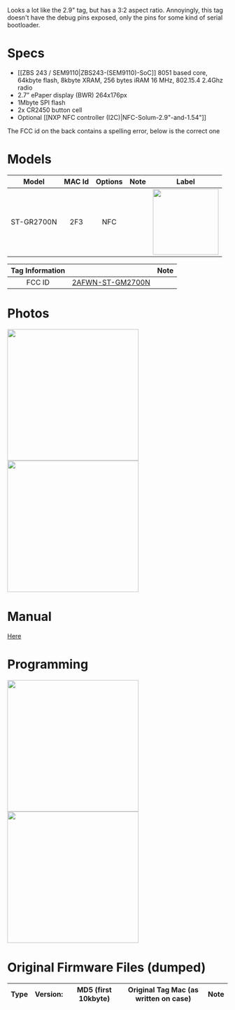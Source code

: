 Looks a lot like the 2.9" tag, but has a 3:2 aspect ratio. Annoyingly, this tag doesn't have the debug pins exposed, only the pins for some kind of serial bootloader.

# Specs #
* [[ZBS 243 / SEM9110|ZBS243-(SEM9110)-SoC]] 8051 based core, 64kbyte flash, 8kbyte XRAM, 256 bytes iRAM 16 MHz, 802.15.4 2.4Ghz radio
* 2.7” ePaper display (BWR) 264x176px
* 1Mbyte SPI flash
* 2x CR2450 button cell
* Optional [[NXP NFC controller (I2C)|NFC-Solum-2.9"-and-1.54"]]

The FCC id on the back contains a spelling error, below is the correct one

# Models # 
Model | MAC Id | Options | Note | Label
:-------------------------:|:------:|:-----------------------:|:-------------------------:|:---------------------:
ST-GR2700N | 2F3 | NFC | | <img width="150" src="https://github.com/jjwbruijn/OpenEPaperLink/assets/2544995/7a04d6fe-1e2d-4aab-beab-6460031242ae">



 Tag Information                     |       | Note
:-------------------------:|:-------------------------:|:-------------------------:
FCC ID | [2AFWN-ST-GM2700N](https://fccid.io/2AFWN-ST-GM2700N)

# Photos #


<a href="https://github.com/jjwbruijn/OpenEPaperLink/assets/2544995/fc1df96c-5dd3-48b5-b09a-448bd44f628f"><img height="300" src="https://github.com/jjwbruijn/OpenEPaperLink/assets/2544995/fc1df96c-5dd3-48b5-b09a-448bd44f628f"></a>
<a href="https://github.com/jjwbruijn/OpenEPaperLink/assets/2544995/c1b43ad9-743a-4694-adb9-81dfd1a3d9c1"><img height="300" src="https://github.com/jjwbruijn/OpenEPaperLink/assets/2544995/c1b43ad9-743a-4694-adb9-81dfd1a3d9c1"></a>



# Manual #
[Here](https://fccid.io/2AFWN-ST-GM2700N/Users-Manual/User-Manual-20170101-v1-User-Manual-2AFWN-ST-GM2700N-3597580)

# Programming #
<a href="https://github.com/jjwbruijn/OpenEPaperLink/assets/2544995/852e04f8-e854-499b-8dbf-197714d9e442"><img height="300" src="https://github.com/jjwbruijn/OpenEPaperLink/assets/2544995/852e04f8-e854-499b-8dbf-197714d9e442"></a>
<a href="https://github.com/jjwbruijn/OpenEPaperLink/assets/2544995/08c67e2d-08c7-4406-b5a7-21bc6b1d18d5"><img height="300" src="https://github.com/jjwbruijn/OpenEPaperLink/assets/2544995/08c67e2d-08c7-4406-b5a7-21bc6b1d18d5"></a>




# Original Firmware Files (dumped) #
Type | Version:     | MD5 (first 10kbyte) | Original Tag Mac (as written on case)| Note
:------------------:|:----------:|:-------------:|:--------------:|:---------------:

